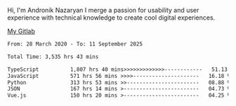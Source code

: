Hi, I'm Andronik Nazaryan
I merge a passion for usability and user experience with technical knowledge to create cool digital experiences.

[My Gitlab](https://gitlab.com/anridev24)

<!--START_SECTION:waka-->

```txt
From: 28 March 2020 - To: 11 September 2025

Total Time: 3,535 hrs 43 mins

TypeScript          1,807 hrs 40 mins>>>>>>>>>>>>>------------   51.13 %
JavaScript          571 hrs 56 mins >>>>---------------------   16.18 %
Python              313 hrs 53 mins >>-----------------------   08.88 %
JSON                167 hrs 14 mins >------------------------   04.73 %
Vue.js              150 hrs 20 mins >------------------------   04.25 %
```

<!--END_SECTION:waka-->
